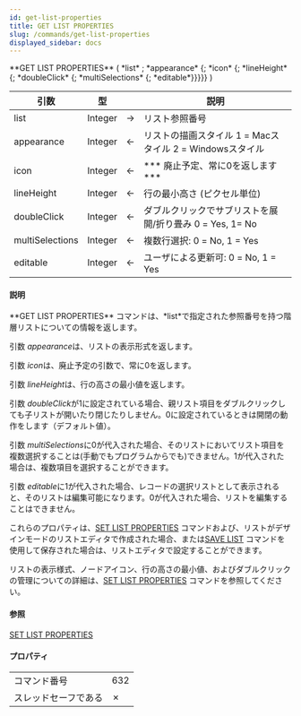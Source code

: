 ```yaml
---
id: get-list-properties
title: GET LIST PROPERTIES
slug: /commands/get-list-properties
displayed_sidebar: docs
---
```


<!--REF #_command_.GET LIST PROPERTIES.Syntax-->**GET LIST PROPERTIES** ( *list* ; *appearance* {; *icon* {; *lineHeight* {; *doubleClick* {; *multiSelections* {; *editable*}}}}} )<!-- END REF-->
<!--REF #_command_.GET LIST PROPERTIES.Params-->
| 引数 | 型 |  | 説明 |
| --- | --- | --- | --- |
| list | Integer | &#8594;  | リスト参照番号 |
| appearance | Integer | &#8592; | リストの描画スタイル 1 = Macスタイル 2 = Windowsスタイル |
| icon | Integer | &#8592; | *** 廃止予定、常に0を返します *** |
| lineHeight | Integer | &#8592; | 行の最小高さ (ピクセル単位) |
| doubleClick | Integer | &#8592; | ダブルクリックでサブリストを展開/折り畳み 0 = Yes, 1= No |
| multiSelections | Integer | &#8592; | 複数行選択: 0 = No, 1 = Yes |
| editable | Integer | &#8592; | ユーザによる更新可: 0 = No, 1 = Yes |

<!-- END REF-->

#### 説明 

<!--REF #_command_.GET LIST PROPERTIES.Summary-->**GET LIST PROPERTIES** コマンドは、*list*で指定された参照番号を持つ階層リストについての情報を返します。<!-- END REF--> 

引数 *appearance*は、リストの表示形式を返します。

引数 *icon*は、廃止予定の引数で、常に0を返します。

引数 *lineHeight*は、行の高さの最小値を返します。

引数 *doubleClick*が1に設定されている場合、親リスト項目をダブルクリックしても子リストが開いたり閉じたりしません。0に設定されているときは開閉の動作をします（デフォルト値）。

引数 *multiSelections*に0が代入された場合、そのリストにおいてリスト項目を複数選択することは(手動でもプログラムからでも)できません。1が代入された場合は、複数項目を選択することができます。

引数 *editable*に1が代入された場合、レコードの選択リストとして表示されると、そのリストは編集可能になります。0が代入された場合、リストを編集することはできません。

これらのプロパティは、[SET LIST PROPERTIES](set-list-properties.md) コマンドおよび、リストがデザインモードのリストエディタで作成された場合、または[SAVE LIST](save-list.md) コマンドを使用して保存された場合は、リストエディタで設定することができます。

リストの表示様式、ノードアイコン、行の高さの最小値、およびダブルクリックの管理についての詳細は、[SET LIST PROPERTIES](set-list-properties.md) コマンドを参照してください。

#### 参照 

[SET LIST PROPERTIES](set-list-properties.md)  

#### プロパティ

|  |  |
| --- | --- |
| コマンド番号 | 632 |
| スレッドセーフである | &cross; |


